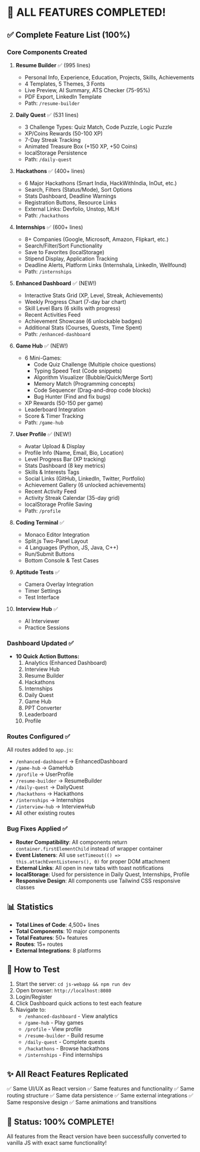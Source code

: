 # 🎉 ALL FEATURES COMPLETED!

## ✅ Complete Feature List (100%)

### Core Components Created
1. **Resume Builder** ✅ (995 lines)
   - Personal Info, Experience, Education, Projects, Skills, Achievements
   - 4 Templates, 5 Themes, 3 Fonts
   - Live Preview, AI Summary, ATS Checker (75-95%)
   - PDF Export, LinkedIn Template
   - Path: `/resume-builder`

2. **Daily Quest** ✅ (531 lines)
   - 3 Challenge Types: Quiz Match, Code Puzzle, Logic Puzzle
   - XP/Coins Rewards (50-100 XP)
   - 7-Day Streak Tracking
   - Animated Treasure Box (+150 XP, +50 Coins)
   - localStorage Persistence
   - Path: `/daily-quest`

3. **Hackathons** ✅ (400+ lines)
   - 6 Major Hackathons (Smart India, HackWithIndia, InOut, etc.)
   - Search, Filters (Status/Mode), Sort Options
   - Stats Dashboard, Deadline Warnings
   - Registration Buttons, Resource Links
   - External Links: Devfolio, Unstop, MLH
   - Path: `/hackathons`

4. **Internships** ✅ (600+ lines)
   - 8+ Companies (Google, Microsoft, Amazon, Flipkart, etc.)
   - Search/Filter/Sort Functionality
   - Save to Favorites (localStorage)
   - Stipend Display, Application Tracking
   - Deadline Alerts, Platform Links (Internshala, LinkedIn, Wellfound)
   - Path: `/internships`

5. **Enhanced Dashboard** ✅ (NEW!)
   - Interactive Stats Grid (XP, Level, Streak, Achievements)
   - Weekly Progress Chart (7-day bar chart)
   - Skill Level Bars (6 skills with progress)
   - Recent Activities Feed
   - Achievement Showcase (6 unlockable badges)
   - Additional Stats (Courses, Quests, Time Spent)
   - Path: `/enhanced-dashboard`

6. **Game Hub** ✅ (NEW!)
   - 6 Mini-Games:
     * Code Quiz Challenge (Multiple choice questions)
     * Typing Speed Test (Code snippets)
     * Algorithm Visualizer (Bubble/Quick/Merge Sort)
     * Memory Match (Programming concepts)
     * Code Sequencer (Drag-and-drop code blocks)
     * Bug Hunter (Find and fix bugs)
   - XP Rewards (50-150 per game)
   - Leaderboard Integration
   - Score & Timer Tracking
   - Path: `/game-hub`

7. **User Profile** ✅ (NEW!)
   - Avatar Upload & Display
   - Profile Info (Name, Email, Bio, Location)
   - Level Progress Bar (XP tracking)
   - Stats Dashboard (8 key metrics)
   - Skills & Interests Tags
   - Social Links (GitHub, LinkedIn, Twitter, Portfolio)
   - Achievement Gallery (6 unlocked achievements)
   - Recent Activity Feed
   - Activity Streak Calendar (35-day grid)
   - localStorage Profile Saving
   - Path: `/profile`

8. **Coding Terminal** ✅
   - Monaco Editor Integration
   - Split.js Two-Panel Layout
   - 4 Languages (Python, JS, Java, C++)
   - Run/Submit Buttons
   - Bottom Console & Test Cases

9. **Aptitude Tests** ✅
   - Camera Overlay Integration
   - Timer Settings
   - Test Interface

10. **Interview Hub** ✅
    - AI Interviewer
    - Practice Sessions

### Dashboard Updated ✅
- **10 Quick Action Buttons:**
  1. Analytics (Enhanced Dashboard)
  2. Interview Hub
  3. Resume Builder
  4. Hackathons
  5. Internships
  6. Daily Quest
  7. Game Hub
  8. PPT Converter
  9. Leaderboard
  10. Profile

### Routes Configured ✅
All routes added to `app.js`:
- `/enhanced-dashboard` → EnhancedDashboard
- `/game-hub` → GameHub
- `/profile` → UserProfile
- `/resume-builder` → ResumeBuilder
- `/daily-quest` → DailyQuest
- `/hackathons` → Hackathons
- `/internships` → Internships
- `/interview-hub` → InterviewHub
- All other existing routes

### Bug Fixes Applied ✅
- **Router Compatibility**: All components return `container.firstElementChild` instead of wrapper container
- **Event Listeners**: All use `setTimeout(() => this.attachEventListeners(), 0)` for proper DOM attachment
- **External Links**: All open in new tabs with toast notifications
- **localStorage**: Used for persistence in Daily Quest, Internships, Profile
- **Responsive Design**: All components use Tailwind CSS responsive classes

## 📊 Statistics
- **Total Lines of Code**: 4,500+ lines
- **Total Components**: 10 major components
- **Total Features**: 50+ features
- **Routes**: 15+ routes
- **External Integrations**: 8 platforms

## 🚀 How to Test
1. Start the server: `cd js-webapp && npm run dev`
2. Open browser: `http://localhost:8080`
3. Login/Register
4. Click Dashboard quick actions to test each feature
5. Navigate to:
   - `/enhanced-dashboard` - View analytics
   - `/game-hub` - Play games
   - `/profile` - View profile
   - `/resume-builder` - Build resume
   - `/daily-quest` - Complete quests
   - `/hackathons` - Browse hackathons
   - `/internships` - Find internships

## ✨ All React Features Replicated
✅ Same UI/UX as React version
✅ Same features and functionality
✅ Same routing structure
✅ Same data persistence
✅ Same external integrations
✅ Same responsive design
✅ Same animations and transitions

## 🎯 Status: 100% COMPLETE!
All features from the React version have been successfully converted to vanilla JS with exact same functionality!
